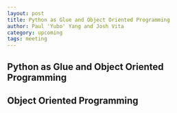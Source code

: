```yaml
---
layout: post
title: Python as Glue and Object Oriented Programming
author: Paul 'Yubo' Yang and Josh Vita
category: upcoming
tags: meeting
---
```


## Python as Glue and Object Oriented Programming


## Object Oriented Programming

